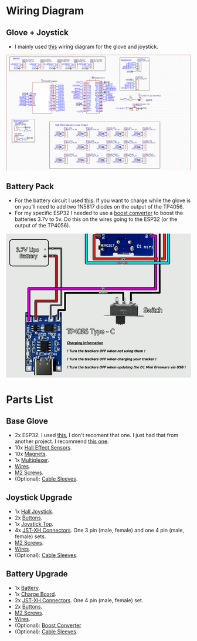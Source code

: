 # Wiring Diagram
## Glove + Joystick
* I mainly used [this](https://github.com/LucidVR/lucidgloves/wiki/Prototype-5-Wiring-Guide) wiring diagram for the glove and joystick.
<img src="https://github.com/TjadenWright/VR-Glove/blob/main/Images%20And%20Videos/GloveWiringLucas.png" alt="Glove Wiring" title="Glove Wiring" />

## Battery Pack
* For the battery circuit I used [this](https://docs.slimevr.dev/diy/tracker-schematics.html). If you want to charge while the glove is on you'll need to add two 1N5817 diodes on the output of the TP4056.
* For my specific ESP32 I needed to use a [boost converter](https://www.amazon.com/gp/product/B07L76KLRY/ref=ox_sc_act_title_3?smid=A1IU4FC9F8Y7P1&psc=1) to boost the batteries 3.7v to 5v. Do this on the wires going to the ESP32 (or the output of the TP4056).
<img src="https://github.com/TjadenWright/VR-Glove/blob/main/Images%20And%20Videos/ChargeCircuit.png" alt="Charge Circuit" title="Charge Circuit" />

# Parts List
## Base Glove
* 2x ESP32. I used [this](https://www.makerfabs.com/esp32-uwb-high-power-120m.html), I don't recoment that one. I just had that from another project. I recommend [this one](https://www.amazon.com/ESP-WROOM-32-Development-Microcontroller-Integrated-Compatible/dp/B0BK13HWBJ?th=1).
* 10x [Hall Effect Sensors](https://www.amazon.com/gp/aw/d/B09MSDC3GR?psc=1&ref=ppx_pop_mob_b_asin_title).
* 10x [Magnets](https://www.amazon.com/gp/aw/d/B08NZTN426?psc=1&ref=ppx_pop_mob_b_asin_title).
* 1x [Multiplexer](https://www.amazon.com/gp/aw/d/B07K7JF3HX?psc=1&ref=ppx_pop_mob_b_asin_title).
* [Wires](https://www.amazon.com/Elegoo-EL-CP-004-Multicolored-Breadboard-arduino/dp/B01EV70C78/ref=sr_1_3?dib=eyJ2IjoiMSJ9.0RNBCjSRr0tpyeak5txbX2K5iinltlK4WF-CRFcMlKtMvW06Nb1z_CeoJXYjxmhOht4G1rvVBd5kUgXwMBgdRa0bdxVvhpRpFPsEO3fUGAXOQ4Pf7VOEjBt1fcKo_t0VB8riuPT_JoUKshtJbUuy5HoAw86FT-GE27nniNswwNQ-nc3qZD5l-IadwMNiWcVmONziBtwqbRNpyNAxL9fU7EmgSi3McVjEtd0t8FrzvRU.KDiwtTP1AaA9PLRFwe6PBQrrRJLGcmzRsoZc1nj7w_M&dib_tag=se&keywords=Arduino+Wire&qid=1729963019&sr=8-3).
* [M2 Screws](https://www.amazon.com/your-orders/pop?ref=ppx_yo2dv_mob_b_pop__np_0_pp&orderId=114-8647069-4298634&lineItemId=jgsotpqpmjnsoups&shipmentId=GkJxVSkZ8&packageId=1&asin=B0B93G1H9L).
* (Optional): [Cable Sleeves](https://www.amazon.com/HERCULES-Paracord-Parachute-Black-Survival/dp/B0BD2J2DQV/ref=sr_1_9?crid=1IZN8U3271YSA&dib=eyJ2IjoiMSJ9.DJ1M9JBshmhyWnkKDqiGbRBnV9cit0cVdYRV3ALZbHBNp-ZS4NB3E6pHPcTBMIIKM5958UwUQGA37yJd9m64zb3TV7_WNADZkvij0UrRQzSgP5p9jYEyhH1um_txJjtL82mQe13NP_m9Gj5nz2c6tOA-Li_VxNpWgTyBEeIxRxS2Y3ztmbvLO5qX5vW0A5vsX3cx37NFRj25xlic2WiKtlzFBme7cabkXzOzt7c1iVrVDLtGImUmeY5w9E6NQfhbxXtoAtaLaUkUXlZm8A36Qro8NtexHkqWq2HUxGe7yBM.KF24eSUxjL8StfepP6aDEpyY9BYlwgExjSKpx6m_XOg&dib_tag=se&keywords=paracord&qid=1729963341&sprefix=paracor%2Caps%2C168&sr=8-9).


## Joystick Upgrade
* 1x [Hall Joystick](https://www.aliexpress.us/item/3256806013522128.html?spm=a2g0o.order_list.order_list_main.5.189518022KC82G&gatewayAdapt=glo2usa).
* 2x [Buttons](https://www.amazon.com/DAOKI-100Pcs-6x6x5mm-Momentary-Tactile/dp/B07X8T9D2Q/ref=sr_1_16?crid=223KZWP4V3LLQ&dib=eyJ2IjoiMSJ9.mM1hL2Wa0yy1Rlv0aRKX5FbPO8WPTWKv06JMHIpE3OJNnTvdOLzV5Gkg9cVOui3rp1QTcybEymAwUTdC03fT2D0vQNUJTSgA41VYBMr69o96SHkhyVTbHqzW7LN84rfPi0NE-qUY4l526XMdWISBBU_Sb1AmM8Vt0QQUHW4HBGKKjSEvv0evFrQSGuiXPd7pMAAvrMqv0x2jsmw6efmao3vVEzZCJixA2i8eaIoZYhQ.ZfXumC9jycFyjfJcdhznyuiRwmexbJNdo1fIgkt4X9w&dib_tag=se&keywords=buttons+electrical&qid=1729963864&sprefix=buttons+electrical%2Caps%2C152&sr=8-16).
* 1x [Joystick Top](https://www.amazon.com/Joystick-Thumbsticks-Replacement-Controller-Accessories/dp/B0C3GHDLDW/ref=sr_1_8?crid=3BU4KW9HCZLRR&dib=eyJ2IjoiMSJ9.hmEPggSrayPFENEiHrSm5XMagv_Ey41rviud2-7WzUwsiC3xj3bO7n88bt379pFo3HGeRkyUNj5hJLkTcviJlDueJWsneJJl1vNZsGdrnUrdeiNCRMVZztcpepnQWZpJshooUFwg1VHSbEGEYO8InhafIf2p0FL70L410jkDBgkaDbmj-QGr1vlqjEvi2r-LksKWQ-BEQgZ75LFXpYGSpHBkQiezesehIT034mbtjvw.Race72X_BDj9CI-0kGTXh-c8DWURifn9pNEvIkygRF0&dib_tag=se&keywords=joystick+plastic&qid=1729963973&sprefix=joystick+plastick%2Caps%2C150&sr=8-8).
* 4x [JST-XH Connectors](). One 3 pin (male, female) and one 4 pin (male, female) sets.
* [M2 Screws](https://www.amazon.com/your-orders/pop?ref=ppx_yo2dv_mob_b_pop__np_0_pp&orderId=114-8647069-4298634&lineItemId=jgsotpqpmjnsoups&shipmentId=GkJxVSkZ8&packageId=1&asin=B0B93G1H9L).
* [Wires](https://www.amazon.com/Elegoo-EL-CP-004-Multicolored-Breadboard-arduino/dp/B01EV70C78/ref=sr_1_3?dib=eyJ2IjoiMSJ9.0RNBCjSRr0tpyeak5txbX2K5iinltlK4WF-CRFcMlKtMvW06Nb1z_CeoJXYjxmhOht4G1rvVBd5kUgXwMBgdRa0bdxVvhpRpFPsEO3fUGAXOQ4Pf7VOEjBt1fcKo_t0VB8riuPT_JoUKshtJbUuy5HoAw86FT-GE27nniNswwNQ-nc3qZD5l-IadwMNiWcVmONziBtwqbRNpyNAxL9fU7EmgSi3McVjEtd0t8FrzvRU.KDiwtTP1AaA9PLRFwe6PBQrrRJLGcmzRsoZc1nj7w_M&dib_tag=se&keywords=Arduino+Wire&qid=1729963019&sr=8-3).
* (Optional): [Cable Sleeves](https://www.amazon.com/HERCULES-Paracord-Parachute-Black-Survival/dp/B0BD2J2DQV/ref=sr_1_9?crid=1IZN8U3271YSA&dib=eyJ2IjoiMSJ9.DJ1M9JBshmhyWnkKDqiGbRBnV9cit0cVdYRV3ALZbHBNp-ZS4NB3E6pHPcTBMIIKM5958UwUQGA37yJd9m64zb3TV7_WNADZkvij0UrRQzSgP5p9jYEyhH1um_txJjtL82mQe13NP_m9Gj5nz2c6tOA-Li_VxNpWgTyBEeIxRxS2Y3ztmbvLO5qX5vW0A5vsX3cx37NFRj25xlic2WiKtlzFBme7cabkXzOzt7c1iVrVDLtGImUmeY5w9E6NQfhbxXtoAtaLaUkUXlZm8A36Qro8NtexHkqWq2HUxGe7yBM.KF24eSUxjL8StfepP6aDEpyY9BYlwgExjSKpx6m_XOg&dib_tag=se&keywords=paracord&qid=1729963341&sprefix=paracor%2Caps%2C168&sr=8-9).

## Battery Upgrade
* 1x [Battery](https://www.amazon.com/gp/product/B078TRCNRY/ref=ox_sc_act_title_2?smid=AQ7920MIUJ04Q&psc=1).
* 1x [Charge Board](https://www.amazon.com/HiLetgo-Lithium-Battery-Charging-Protect/dp/B00LTQU2RK/ref=sr_1_4?crid=OROY54GNM43Q&dib=eyJ2IjoiMSJ9.J8XGWBajjJiBRp1o_RZ4yw5Vf3b-tK07qNYodseyXKDd8ONwuvnQ6pz7yyWHrZOyks3eO-p97UB0LqqH1eLQ4ccVuGZEUdALlYaVRUZ87Vs5E2Igwk-G5F7ry-qq7L0CquQc_wu1eLGQEuekCeTgfGEic5cdeFrVj-fYy9HFextQzuuhcgVcn_A4XJ4DQimIYyMVEXEdr-Rtz9y0trt63ivgPN6CshkGUtt2c8sDO3w.NzEbURVn7PPow5-nuaxvRNvlvvHQfc0ZHJTPxuQRUto&dib_tag=se&keywords=tp4056&qid=1729963686&sprefix=tp4056%2Caps%2C166&sr=8-4).
* 2x [JST-XH Connectors](). One 4 pin (male, female) set.
* 2x [Buttons](https://www.amazon.com/Gebildet-250VAC-Prewired-Momentary-Railway/dp/B083JWJPW5/ref=sr_1_3?crid=223KZWP4V3LLQ&dib=eyJ2IjoiMSJ9.mM1hL2Wa0yy1Rlv0aRKX5FbPO8WPTWKv06JMHIpE3OJNnTvdOLzV5Gkg9cVOui3rp1QTcybEymAwUTdC03fT2D0vQNUJTSgA41VYBMr69o96SHkhyVTbHqzW7LN84rfPi0NE-qUY4l526XMdWISBBU_Sb1AmM8Vt0QQUHW4HBGKKjSEvv0evFrQSGuiXPd7pMAAvrMqv0x2jsmw6efmao3vVEzZCJixA2i8eaIoZYhQ.ZfXumC9jycFyjfJcdhznyuiRwmexbJNdo1fIgkt4X9w&dib_tag=se&keywords=buttons+electrical&qid=1729963811&sprefix=buttons+electrical%2Caps%2C152&sr=8-3). 
* [M2 Screws](https://www.amazon.com/your-orders/pop?ref=ppx_yo2dv_mob_b_pop__np_0_pp&orderId=114-8647069-4298634&lineItemId=jgsotpqpmjnsoups&shipmentId=GkJxVSkZ8&packageId=1&asin=B0B93G1H9L).
* [Wires](https://www.amazon.com/Elegoo-EL-CP-004-Multicolored-Breadboard-arduino/dp/B01EV70C78/ref=sr_1_3?dib=eyJ2IjoiMSJ9.0RNBCjSRr0tpyeak5txbX2K5iinltlK4WF-CRFcMlKtMvW06Nb1z_CeoJXYjxmhOht4G1rvVBd5kUgXwMBgdRa0bdxVvhpRpFPsEO3fUGAXOQ4Pf7VOEjBt1fcKo_t0VB8riuPT_JoUKshtJbUuy5HoAw86FT-GE27nniNswwNQ-nc3qZD5l-IadwMNiWcVmONziBtwqbRNpyNAxL9fU7EmgSi3McVjEtd0t8FrzvRU.KDiwtTP1AaA9PLRFwe6PBQrrRJLGcmzRsoZc1nj7w_M&dib_tag=se&keywords=Arduino+Wire&qid=1729963019&sr=8-3).
* (Optional): [Boost Converter](https://www.amazon.com/gp/product/B07L76KLRY/ref=ox_sc_act_title_3?smid=A1IU4FC9F8Y7P1&psc=1)
* (Optional): [Cable Sleeves](https://www.amazon.com/HERCULES-Paracord-Parachute-Black-Survival/dp/B0BD2J2DQV/ref=sr_1_9?crid=1IZN8U3271YSA&dib=eyJ2IjoiMSJ9.DJ1M9JBshmhyWnkKDqiGbRBnV9cit0cVdYRV3ALZbHBNp-ZS4NB3E6pHPcTBMIIKM5958UwUQGA37yJd9m64zb3TV7_WNADZkvij0UrRQzSgP5p9jYEyhH1um_txJjtL82mQe13NP_m9Gj5nz2c6tOA-Li_VxNpWgTyBEeIxRxS2Y3ztmbvLO5qX5vW0A5vsX3cx37NFRj25xlic2WiKtlzFBme7cabkXzOzt7c1iVrVDLtGImUmeY5w9E6NQfhbxXtoAtaLaUkUXlZm8A36Qro8NtexHkqWq2HUxGe7yBM.KF24eSUxjL8StfepP6aDEpyY9BYlwgExjSKpx6m_XOg&dib_tag=se&keywords=paracord&qid=1729963341&sprefix=paracor%2Caps%2C168&sr=8-9).
